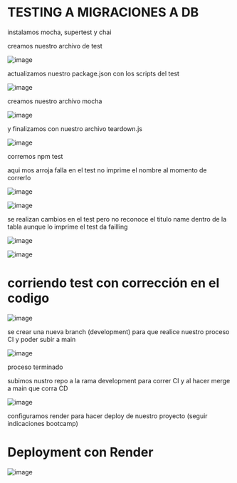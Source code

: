 # TESTING A MIGRACIONES A DB

instalamos mocha, supertest y chai

creamos nuestro archivo de test

![image](https://user-images.githubusercontent.com/97038060/197907200-f63f70a0-125c-4634-a875-b701411a470b.png)


actualizamos nuestro package.json con los scripts del test

![image](https://user-images.githubusercontent.com/97038060/197907288-0424fc15-3833-4781-863f-eb31a468aceb.png)


creamos nuestro archivo mocha

![image](https://user-images.githubusercontent.com/97038060/197907357-7e76d921-7cad-48b6-88a2-9392673047c7.png)


y finalizamos con nuestro archivo teardown.js

![image](https://user-images.githubusercontent.com/97038060/197907467-f77cc554-1fe8-4ad3-8768-b57198584f80.png)


corremos npm test 

aqui mos arroja falla en el test no imprime el nombre al momento de correrlo

![image](https://user-images.githubusercontent.com/97038060/197907578-94356f47-b4ad-49b9-9594-a96389551dda.png)




![image](https://user-images.githubusercontent.com/97038060/197907611-44fc27f1-3555-4074-83b2-2de78592778d.png)


se realizan cambios en el test  pero no reconoce el titulo name dentro de la tabla aunque lo imprime el test da failling 

  ![image](https://user-images.githubusercontent.com/97038060/197958961-24438fe2-7f6c-4f14-ad96-d9befd3af091.png)


![image](https://user-images.githubusercontent.com/97038060/197959124-5285055e-b3c6-4a1f-948a-0b5b921d87d9.png)

# corriendo test con corrección en el codigo

![image](https://user-images.githubusercontent.com/97038060/198155453-15eff19b-5518-4179-ad28-ef5a7a1fe56d.png)


se crear una nueva branch (development) para que realice nuestro proceso CI y poder subir a main

![image](https://user-images.githubusercontent.com/97038060/199342611-f7e7ac1d-244e-4e33-ba10-4e8fd9708658.png)


proceso terminado


subimos nustro repo a la rama development para correr CI y al hacer merge a main que corra CD

![image](https://user-images.githubusercontent.com/97038060/199343454-b48e5bfa-4c7b-4fdd-8976-19ac8fec20c7.png)


configuramos render para hacer deploy de nuestro proyecto (seguir indicaciones bootcamp)

# Deployment con Render


![image](https://user-images.githubusercontent.com/97038060/199362274-6a199601-ec23-48bb-9693-918335cac3a9.png)

























